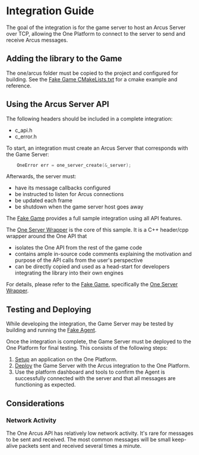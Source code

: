 # Integration Guide

The goal of the integration is for the game server to host an Arcus Server over TCP, allowing the One Platform to connect to the server to send and receive Arcus messages.

## Adding the library to the Game

The one/arcus folder must be copied to the project and configured for building. See the [Fake Game CMakeLists.txt](../one/game/CMakeLists.txt) for a cmake example and reference.

## Using the Arcus Server API

The following headers should be included in a complete integration:
- c_api.h
- c_error.h

To start, an integration must create an Arcus Server that corresponds with the Game Server:

```c++
    OneError err = one_server_create(&_server);
```

Afterwards, the server must:
- have its message callbacks configured
- be instructed to listen for Arcus connections
- be updated each frame
- be shutdown when the game server host goes away

The [Fake Game](../one/game/readme.md) provides a full sample integration using all API features.

The [One Server Wrapper](../one/game/one_server_wrapper.h) is the core of this sample. It is a C++ header/cpp wrapper around the One API that

- isolates the One API from the rest of the game code
- contains ample in-source code comments explaining the motivation and purpose of the API calls from the user's perspective
- can be directly copied and used as a head-start for developers integrating the library into their own engines

For details, please refer to the [Fake Game](../one/game/readme.md), specifically the [One Server Wrapper](../one/game/one_server_wrapper.h).

## Testing and Deploying

While developing the integration, the Game Server may be tested by building and running the [Fake Agent](../one/agent/readme.md).

Once the integration is complete, the Game Server must be deployed to the One Platform for final testing. This consists of the following steps:
1. [Setup](https://www.i3d.net/docs/one/odp/Platform-Overview/) an application on the One Platform.
2. [Deploy](https://www.i3d.net/docs/one/odp/Platform-Processes/Deployment-Process/) the Game Server with the Arcus integration to the One Platform.
3. Use the platform dashboard and tools to confirm the Agent is successfully connected with the server and that all messages are functioning as expected.

## Considerations

### Network Activity

The One Arcus API has relatively low network activity. It's rare for messages to be sent and received. The most common messages will be small keep-alive packets sent and received several times a minute.
